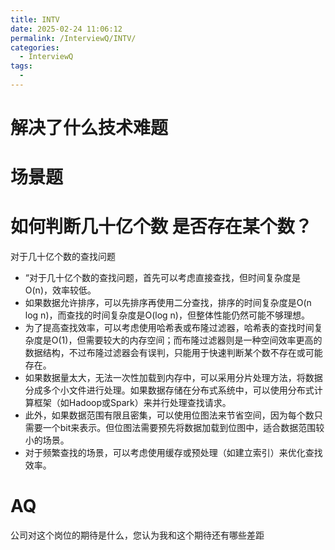 ```yaml
---
title: INTV
date: 2025-02-24 11:06:12
permalink: /InterviewQ/INTV/
categories:
  - InterviewQ
tags:
  - 
---
```

# 解决了什么技术难题







# 场景题

# 如何判断几十亿个数 是否存在某个数？

对于几十亿个数的查找问题

- “对于几十亿个数的查找问题，首先可以考虑直接查找，但时间复杂度是O(n)，效率较低。
- 如果数据允许排序，可以先排序再使用二分查找，排序的时间复杂度是O(n log n)，而查找的时间复杂度是O(log n)，但整体性能仍然可能不够理想。 
- 为了提高查找效率，可以考虑使用哈希表或布隆过滤器，哈希表的查找时间复杂度是O(1)，但需要较大的内存空间；而布隆过滤器则是一种空间效率更高的数据结构，不过布隆过滤器会有误判，只能用于快速判断某个数不存在或可能存在。
- 如果数据量太大，无法一次性加载到内存中，可以采用分片处理方法，将数据分成多个小文件进行处理。如果数据存储在分布式系统中，可以使用分布式计算框架（如Hadoop或Spark）来并行处理查找请求。
- 此外，如果数据范围有限且密集，可以使用位图法来节省空间，因为每个数只需要一个bit来表示。但位图法需要预先将数据加载到位图中，适合数据范围较小的场景。
- 对于频繁查找的场景，可以考虑使用缓存或预处理（如建立索引）来优化查找效率。







# AQ

公司对这个岗位的期待是什么，您认为我和这个期待还有哪些差距
